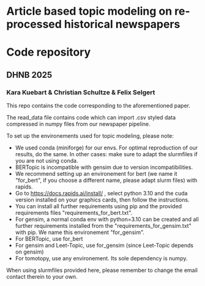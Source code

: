 
# Article based topic modeling on re-processed historical newspapers
# Code repository
## DHNB 2025
### Kara Kuebart & Christian Schultze & Felix Selgert

This repo contains the code corresponding to the aforementioned paper.

The read_data file contains code which can import .csv styled data 
compressed in numpy files from our newspaper pipeline. 

To set up the environements used for topic modeling, please note:
- We used conda (miniforge) for our envs. For optimal reproduction of our results, do the same. In other cases: make sure to adapt the slurmfiles if you are not using conda.
- BERTopic is incompatible with gensim due to version incompatibilities.
- We recommend setting up an environement for bert (we name it "for_bert", if you choose a different name, please adapt slurm files) with rapids.
- Go to https://docs.rapids.ai/install/ , select python 3.10 and the cuda version installed on your graphics cards, then follow the instructions.
- You can install all further requirements using pip and the provided requirements files "requirements_for_bert.txt".
- For gensim, a normal conda env with python=3.10 can be created and all further requirements installed from the "requirements_for_gensim.txt" with pip. We name this environement "for_gensim".
- For BERTopic, use for_bert
- For gensim and Leet-Topic, use for_gensim (since Leet-Topic depends on gensim)
- For tomotopy, use any environement. Its sole dependency is numpy.


When using slurmfiles provided here, please remember to change the email contact therein to your own.
